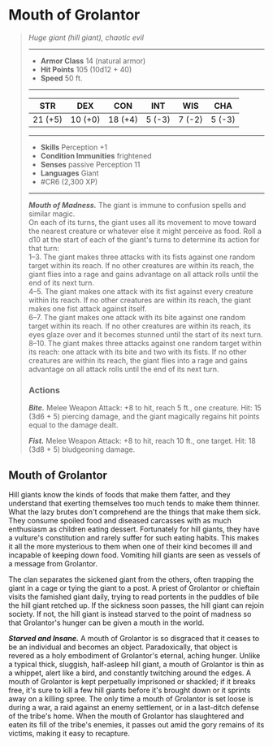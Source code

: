 # Mouth of Grolantor
>*Huge giant (hill giant), chaotic evil*
>___
>- **Armor Class** 14 (natural armor)
>- **Hit Points** 105 (10d12 + 40)
>- **Speed** 50 ft.
>___
>|STR|DEX|CON|INT|WIS|CHA|
>|:---:|:---:|:---:|:---:|:---:|:---:|
>|21 (+5)|10 (+0)|18 (+4)|5 (-3)|7 (-2)|5 (-3)|
>___
>- **Skills** Perception +1
>- **Condition Immunities** frightened
>- **Senses** passive Perception 11
>- **Languages** Giant
>- #CR6 (2,300 XP)
>___
>***Mouth of Madness.*** The giant is immune to confusion spells and similar magic.  
>On each of its turns, the giant uses all its movement to move toward the nearest creature or whatever else it might perceive as food. Roll a d10 at the start of each of the giant's turns to determine its action for that turn:  
>1–3. The giant makes three attacks with its fists against one random target within its reach. If no other creatures are within its reach, the giant flies into a rage and gains advantage on all attack rolls until the end of its next turn.  
>4–5. The giant makes one attack with its fist against every creature within its reach. If no other creatures are within its reach, the giant makes one fist attack against itself.  
>6–7. The giant makes one attack with its bite against one random target within its reach. If no other creatures are within its reach, its eyes glaze over and it becomes stunned until the start of its next turn.  
>8–10. The giant makes three attacks against one random target within its reach: one attack with its bite and two with its fists. If no other creatures are within its reach, the giant flies into a rage and gains advantage on all attack rolls until the end of its next turn.  
>
>### Actions
>***Bite.*** Melee Weapon Attack: +8 to hit, reach 5 ft., one creature. Hit: 15 (3d6 + 5) piercing damage, and the giant magically regains hit points equal to the damage dealt.  
>
>***Fist.*** Melee Weapon Attack: +8 to hit, reach 10 ft., one target. Hit: 18 (3d8 + 5) bludgeoning damage.

## Mouth of Grolantor

Hill giants know the kinds of foods that make them fatter, and they understand that exerting themselves too much tends to make them thinner. What the lazy brutes don't comprehend are the things that make them sick. They consume spoiled food and diseased carcasses with as much enthusiasm as children eating dessert. Fortunately for hill giants, they have a vulture's constitution and rarely suffer for such eating habits. This makes it all the more mysterious to them when one of their kind becomes ill and incapable of keeping down food. Vomiting hill giants are seen as vessels of a message from Grolantor.

The clan separates the sickened giant from the others, often trapping the giant in a cage or tying the giant to a post. A priest of Grolantor or chieftain visits the famished giant daily, trying to read portents in the puddles of bile the hill giant retched up. If the sickness soon passes, the hill giant can rejoin society. If not, the hill giant is instead starved to the point of madness so that Grolantor's hunger can be given a mouth in the world.

***Starved and Insane.***  A mouth of Grolantor is so disgraced that it ceases to be an individual and becomes an object. Paradoxically, that object is revered as a holy embodiment of Grolantor's eternal, aching hunger. Unlike a typical thick, sluggish, half-asleep hill giant, a mouth of Grolantor is thin as a whippet, alert like a bird, and constantly twitching around the edges. A mouth of Grolantor is kept perpetually imprisoned or shackled; if it breaks free, it's sure to kill a few hill giants before it's brought down or it sprints away on a killing spree. The only time a mouth of Grolantor is set loose is during a war, a raid against an enemy settlement, or in a last-ditch defense of the tribe's home. When the mouth of Grolantor has slaughtered and eaten its fill of the tribe's enemies, it passes out amid the gory remains of its victims, making it easy to recapture.